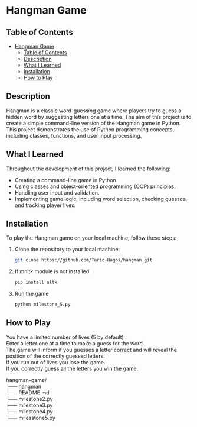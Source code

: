 # Hangman Game

## Table of Contents

- [Hangman Game](#hangman-game)
  - [Table of Contents](#table-of-contents)
  - [Description](#description)
  - [What I Learned](#what-i-learned)
  - [Installation](#installation)
  - [How to Play](#how-to-play)

## Description

Hangman is a classic word-guessing game where players try to guess a hidden word by suggesting letters one at a time. The aim of this project is to create a simple command-line version of the Hangman game in Python. This project demonstrates the use of Python programming concepts, including classes, functions, and user input processing.

## What I Learned

Throughout the development of this project, I learned the following:

- Creating a command-line game in Python.
- Using classes and object-oriented programming (OOP) principles.
- Handling user input and validation.
- Implementing game logic, including word selection, checking guesses, and tracking player lives.

## Installation

To play the Hangman game on your local machine, follow these steps:

1. Clone the repository to your local machine:

   ```bash
   git clone https://github.com/Tariq-Hagos/hangman.git
   
2. If mnltk module is not installed:
   ```bash
   pip install nltk

3. Run the game
    ```bash
    python milestone_5.py


## How to Play
You have a limited number of lives (5 by default) .<br>
Enter a letter one at a time to make a guess for the word.<br>
The game will inform if you guesses a letter correct and will reveal the position of the correctly guessed letters. <br>
If you run out of lives you lose the game. <br>
If you correctly guess all the letters you win the game. <br>


hangman-game/ <br>
  ├── hangman <br>
  └── README.md <br>
  └── milestone2.py <br>
  └── milestone3.py <br>
  └── milestone4.py <br>
  └── milesstone5.py <br>




